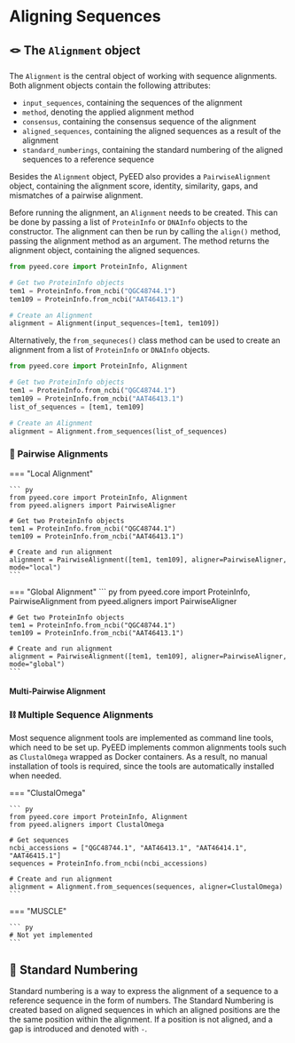 # Aligning Sequences

## 🪢 The `Alignment` object

The `Alignment` is the central object of working with sequence alignments. 
Both alignment objects contain the following attributes:  

- `input_sequences`, containing the sequences of the alignment
- `method`, denoting the applied alignment method
- `consensus`, containing the consensus sequence of the alignment
- `aligned_sequences`, containing the aligned sequences as a result of the alignment
- `standard_numberings`, containing the standard numbering of the aligned sequences to a reference sequence

Besides the `Alignment` object, PyEED also provides a `PairwiseAlignment` object, containing the alignment score, identity, similarity, gaps, and mismatches of a pairwise alignment.


Before running the alignment, an `Alignment` needs to be created. This can be done by passing a list of `ProteinInfo` or `DNAInfo` objects to the constructor. The alignment can then be run by calling the `align()` method, passing the alignment method as an argument. The method returns the alignment object, containing the aligned sequences.

``` py
from pyeed.core import ProteinInfo, Alignment

# Get two ProteinInfo objects
tem1 = ProteinInfo.from_ncbi("QGC48744.1")
tem109 = ProteinInfo.from_ncbi("AAT46413.1")

# Create an Alignment
alignment = Alignment(input_sequences=[tem1, tem109])
```

Alternatively, the `from_sequneces()` class method can be used to create an alignment from a list of `ProteinInfo` or `DNAInfo` objects.

``` py
from pyeed.core import ProteinInfo, Alignment

# Get two ProteinInfo objects
tem1 = ProteinInfo.from_ncbi("QGC48744.1")
tem109 = ProteinInfo.from_ncbi("AAT46413.1")
list_of_sequences = [tem1, tem109]

# Create an Alignment
alignment = Alignment.from_sequences(list_of_sequences)
```

### 🔗 Pairwise Alignments

=== "Local Alignment"

    ``` py
    from pyeed.core import ProteinInfo, Alignment
    from pyeed.aligners import PairwiseAligner

    # Get two ProteinInfo objects
    tem1 = ProteinInfo.from_ncbi("QGC48744.1")
    tem109 = ProteinInfo.from_ncbi("AAT46413.1")

    # Create and run alignment
    alignment = PairwiseAlignment([tem1, tem109], aligner=PairwiseAligner, mode="local")
    ```

=== "Global Alignment"
    ``` py
    from pyeed.core import ProteinInfo, PairwiseAlignment
    from pyeed.aligners import PairwiseAligner

    # Get two ProteinInfo objects
    tem1 = ProteinInfo.from_ncbi("QGC48744.1")
    tem109 = ProteinInfo.from_ncbi("AAT46413.1")

    # Create and run alignment
    alignment = PairwiseAlignment([tem1, tem109], aligner=PairwiseAligner, mode="global")
    ```


#### Multi-Pairwise Alignment


### ⛓️ Multiple Sequence Alignments

Most sequence alignment tools are implemented as command line tools, which need to be set up. PyEED implements common alignments tools such as `ClustalOmega` wrapped as Docker containers. As a result, no manual installation of tools is required, since the tools are automatically installed when needed.

=== "ClustalOmega"

    ``` py
    from pyeed.core import ProteinInfo, Alignment
    from pyeed.aligners import ClustalOmega

    # Get sequences
    ncbi_accessions = ["QGC48744.1", "AAT46413.1", "AAT46414.1", "AAT46415.1"]
    sequences = ProteinInfo.from_ncbi(ncbi_accessions)

    # Create and run alignment
    alignment = Alignment.from_sequences(sequences, aligner=ClustalOmega)
    ```

=== "MUSCLE"

    ``` py
    # Not yet implemented
    ```

## 💯 Standard Numbering

Standard numbering is a way to express the alignment of a sequence to a reference sequence in the form of numbers. The Standard Numbering is created based on aligned sequences in which an aligned positions are the the same position within the alignment. If a position is not aligned, and a gap is introduced and denoted with `-`.  
